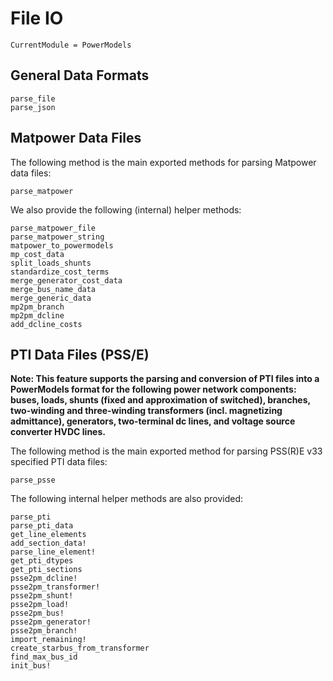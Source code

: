 # File IO

```@meta
CurrentModule = PowerModels
```

## General Data Formats

```@docs
parse_file
parse_json
```

## Matpower Data Files

The following method is the main exported methods for parsing Matpower data files:

```@docs
parse_matpower
```

We also provide the following (internal) helper methods:

```@docs
parse_matpower_file
parse_matpower_string
matpower_to_powermodels
mp_cost_data
split_loads_shunts
standardize_cost_terms
merge_generator_cost_data
merge_bus_name_data
merge_generic_data
mp2pm_branch
mp2pm_dcline
add_dcline_costs
```

## PTI Data Files (PSS/E)

**Note: This feature supports the parsing and conversion of PTI files into a
PowerModels format for the following power network components: buses, loads,
shunts (fixed and approximation of switched), branches, two-winding and
three-winding transformers (incl. magnetizing admittance), generators,
two-terminal dc lines, and voltage source converter HVDC lines.**

The following method is the main exported method for parsing PSS(R)E v33
specified PTI data files:

```@docs
parse_psse
```

The following internal helper methods are also provided:

```@docs
parse_pti
parse_pti_data
get_line_elements
add_section_data!
parse_line_element!
get_pti_dtypes
get_pti_sections
psse2pm_dcline!
psse2pm_transformer!
psse2pm_shunt!
psse2pm_load!
psse2pm_bus!
psse2pm_generator!
psse2pm_branch!
import_remaining!
create_starbus_from_transformer
find_max_bus_id
init_bus!
```
